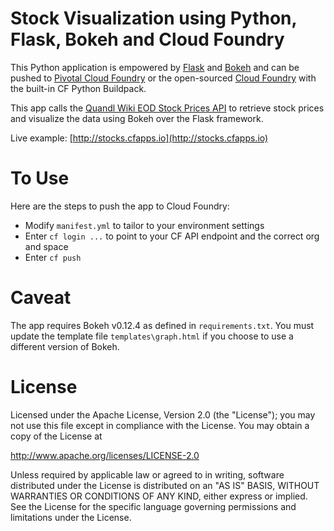 # Stock Visualization using Python, Flask, Bokeh and Cloud Foundry

This Python application is empowered by [Flask](http://flask.pocoo.org) and [Bokeh](http://bokeh.pydata.org) and can be pushed to [Pivotal Cloud Foundry](http://pivotal.io/platform) or the open-sourced [Cloud Foundry](https://www.cloudfoundry.org) with the built-in CF Python Buildpack.

This app calls the [Quandl Wiki EOD Stock Prices API](http://www.quandl.com) to retrieve stock prices and visualize the data using Bokeh over the Flask framework.

Live example: [http://stocks.cfapps.io](http://stocks.cfapps.io)


# To Use

Here are the steps to push the app to Cloud Foundry:

* Modify `manifest.yml` to tailor to your environment settings
* Enter `cf login ...` to point to your CF API endpoint and the correct org and space
* Enter `cf push`

# Caveat

The app requires Bokeh v0.12.4 as defined in `requirements.txt`. You must update the template file `templates\graph.html` if you choose to use a different version of Bokeh.


# License

Licensed under the Apache License, Version 2.0 (the "License");
you may not use this file except in compliance with the License.
You may obtain a copy of the License at

<http://www.apache.org/licenses/LICENSE-2.0>

Unless required by applicable law or agreed to in writing, software
distributed under the License is distributed on an "AS IS" BASIS,
WITHOUT WARRANTIES OR CONDITIONS OF ANY KIND, either express or implied.
See the License for the specific language governing permissions and
limitations under the License.
